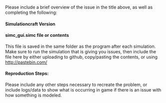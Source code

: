 Please include a brief overview of the issue in the title above, as well as completing the following:

#### Simulationcraft Version

#### simc_gui.simc file or contents
This file is saved in the same folder as the program after each simulation. Make sure to run the simulation that is giving you issues, then include the file here by either uploading to github, copy/pasting the contents, or using http://pastebin.com/

#### Reproduction Steps:

Please include any other steps necessary to recreate the problem, or include logs/data to show what is occurring in game if there is an issue with how something is modeled.